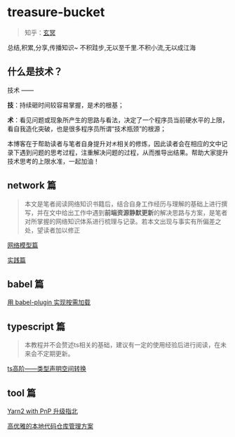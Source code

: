# treasure-bucket
> 知乎：[玄冥](https://www.zhihu.com/people/prof-bramble)

总结,积累,分享,传播知识~ 不积跬步,无以至千里.不积小流,无以成江海

## 什么是技术？
技术 ——

**技**：持续砸时间较容易掌握，是术的根基；

**术**：看见问题或现象所产生的思路与看法，决定了一个程序员当前硬水平的上限，看自我造化突破，也是很多程序员所谓“技术瓶颈”的根源；

本博客在于帮助读者与笔者自身提升对`术`相关的修炼，因此读者会在相应的文中记录下遇到问题的思考过程，注重解决问题的过程，从而推导出结果。帮助大家提升技术思考的上限水准，一起加油！

## network 篇

> 本文是笔者阅读网络知识书籍后，结合自身工作经历与理解的基础上进行撰写，并在文中给出工作中遇到**前端资源静默更新**的解决思路与方案，是笔者对所掌握的网络知识体系进行梳理与记录。若本文出现与事实有所偏差之处，望读者加以修正

[网络模型篇](./network/网络模型.md)

[实践篇](./network/实践篇.md)

## babel 篇
[用 babel-plugin 实现按需加载](./babel/用babel-plugin实现按需加载.md)

## typescript 篇
> 本教程并不会赘述ts相关的基础，建议有一定的使用经验后进行阅读，在未来会不定期更新。

[ts高阶——类型声明空间转换](./typescript/类型声明空间转换.md)

## tool 篇
[Yarn2 with PnP 升级指北](./tools/Yarn2withPnP.md)

[高优雅的本地代码仓库管理方案](./tools/高优雅的本地代码仓库管理方案.md)
